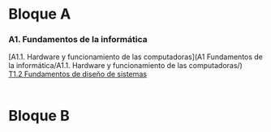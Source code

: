 # Bloque A

### A1. Fundamentos de la informática

[A1.1. Hardware y funcionamiento de las computadoras](A1 Fundamentos de la informática/A1.1. Hardware y funcionamiento de las computadoras/)
<br>
[T1.2 Fundamentos de diseño de sistemas](T1-Fundamentos-de-sistemas/T1.2-Fundamentos-de-diseño-de-sistemas/)
<br>
<br>

# Bloque B
